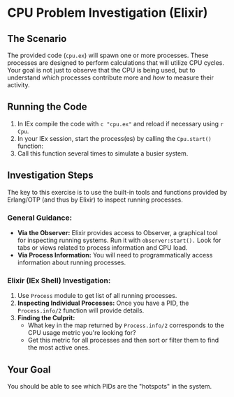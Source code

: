 # CPU Problem Investigation (Elixir)

## The Scenario

The provided code (`cpu.ex`) will spawn one or more processes. These processes are designed to perform calculations that will utilize CPU cycles. Your goal is not just to observe that the CPU is being used, but to understand _which_ processes contribute more and _how_ to measure their activity.

## Running the Code

1. In IEx compile the code with `c "cpu.ex"` and reload if necessary using `r Cpu`.
2. In your IEx session, start the process(es) by calling the `Cpu.start()` function:
3. Call this function several times to simulate a busier system.

## Investigation Steps

The key to this exercise is to use the built-in tools and functions provided by Erlang/OTP (and thus by Elixir) to inspect running processes.

### General Guidance:

- **Via the Observer:** Elixir provides access to Observer, a graphical tool for inspecting running systems. Run it with `observer:start().` Look for tabs or views related to process information and CPU load.
- **Via Process Information:** You will need to programmatically access information about running processes.

### Elixir (IEx Shell) Investigation:

1. Use `Process` module to get list of all running processes.
2. **Inspecting Individual Processes:** Once you have a PID, the `Process.info/2` function will provide details.
3. **Finding the Culprit:**
   - What key in the map returned by `Process.info/2` corresponds to the CPU usage metric you're looking for?
   - Get this metric for all processes and then sort or filter them to find the most active ones.

## Your Goal

You should be able to see which PIDs are the "hotspots" in the system.
